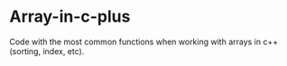 # Array-in-c-plus
Code with the most common functions when working with arrays in c++ (sorting, index, etc).
